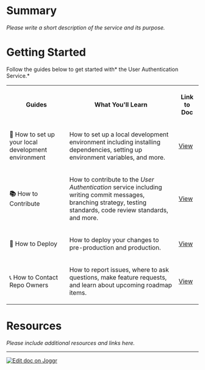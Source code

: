 <!--@@joggrdoc@@-->
<!-- @joggr:version(v2):end -->
<!-- @joggr:warning:start -->
<!-- 
  _   _   _    __        __     _      ____    _   _   ___   _   _    ____     _   _   _ 
 | | | | | |   \ \      / /    / \    |  _ \  | \ | | |_ _| | \ | |  / ___|   | | | | | |
 | | | | | |    \ \ /\ / /    / _ \   | |_) | |  \| |  | |  |  \| | | |  _    | | | | | |
 |_| |_| |_|     \ V  V /    / ___ \  |  _ <  | |\  |  | |  | |\  | | |_| |   |_| |_| |_|
 (_) (_) (_)      \_/\_/    /_/   \_\ |_| \_\ |_| \_| |___| |_| \_|  \____|   (_) (_) (_)
                                                              
This document is managed by Joggr. Editing this document could break Joggr's core features, i.e. our 
ability to auto-maintain this document. Please use the Joggr editor to edit this document 
(link at bottom of the page).
-->
<!-- @joggr:warning:end -->
# Summary

*Please write a short description of the service and its purpose.*

# Getting Started

Follow the guides below to get started with* the User Authentication Service.*

<table class="dashdraft-table"><tbody><tr class="dashdraft-table-row"><th class="dashdraft-table-header" colspan="1" rowspan="1" colwidth="316"><p class="dashdraft-paragraph">Guides</p></th><th class="dashdraft-table-header" colspan="1" rowspan="1"><p class="dashdraft-paragraph">What You'll Learn</p></th><th class="dashdraft-table-header" colspan="1" rowspan="1"><p class="dashdraft-paragraph">Link to Doc</p></th></tr><tr class="dashdraft-table-row"><td class="dashdraft-table-cell" colspan="1" rowspan="1" colwidth="316"><p class="dashdraft-paragraph"><strong class="dashdraft-bold"><span data-name="green_book" class="dashdraft-emoji" data-type="emoji">📗</span> </strong>How to set up your local development environment</p></td><td class="dashdraft-table-cell" colspan="1" rowspan="1"><p class="dashdraft-paragraph">How to set up a local development environment including installing dependencies, setting up environment variables, and more.</p></td><td class="dashdraft-table-cell" colspan="1" rowspan="1"><p class="dashdraft-paragraph"><a target="_blank" rel="noopener noreferrer" class="dashdraft-link" href="https://app.joggr.io/app/documents/0107f00a-dd15-46a1-bc5f-3116f16ec43b">View</a></p></td></tr><tr class="dashdraft-table-row"><td class="dashdraft-table-cell" colspan="1" rowspan="1" colwidth="316"><p class="dashdraft-paragraph"><strong class="dashdraft-bold"><span data-name="books" class="dashdraft-emoji" data-type="emoji">📚</span> </strong>How to Contribute</p></td><td class="dashdraft-table-cell" colspan="1" rowspan="1"><p class="dashdraft-paragraph">How to contribute to the <em class="dashdraft-italic">User Authentication</em> service including writing commit messages, branching strategy, testing standards, code review standards, and more.</p></td><td class="dashdraft-table-cell" colspan="1" rowspan="1"><p class="dashdraft-paragraph"><a target="_blank" rel="noopener noreferrer" class="dashdraft-link" href="https://app.joggr.io/app/documents/c80c811a-b3cc-4b6f-b3d7-5cab383ca36f">View</a></p></td></tr><tr class="dashdraft-table-row"><td class="dashdraft-table-cell" colspan="1" rowspan="1" colwidth="316"><p class="dashdraft-paragraph"><span data-name="bullseye" class="dashdraft-emoji" data-type="emoji">🎯</span> How to Deploy</p></td><td class="dashdraft-table-cell" colspan="1" rowspan="1"><p class="dashdraft-paragraph">How to deploy your changes to pre-production and production.</p></td><td class="dashdraft-table-cell" colspan="1" rowspan="1"><p class="dashdraft-paragraph"><a target="_blank" rel="noopener noreferrer" class="dashdraft-link" href="https://app.joggr.io/app/documents/7d67107f-7a86-4af3-8320-472fc3bcff22">View</a></p></td></tr><tr class="dashdraft-table-row"><td class="dashdraft-table-cell" colspan="1" rowspan="1" colwidth="316"><p class="dashdraft-paragraph"><span data-name="telephone_receiver" class="dashdraft-emoji" data-type="emoji">📞</span> How to Contact Repo Owners</p></td><td class="dashdraft-table-cell" colspan="1" rowspan="1"><p class="dashdraft-paragraph">How to report issues, where to ask questions, make feature requests, and learn about upcoming roadmap items.</p></td><td class="dashdraft-table-cell" colspan="1" rowspan="1"><p class="dashdraft-paragraph"><a target="_blank" rel="noopener noreferrer" class="dashdraft-link" href="https://app.joggr.io/app/documents/598d03c8-e13b-4c44-b0ac-34108b2c7cb4">View</a></p></td></tr></tbody></table>

# Resources

*Please include additional resources and links here.*

<!-- @joggr:editLink(50b1cc0d-c94b-47fa-b119-db5bef0f1782):start -->
---
<a href="https://app.joggr.io/app/documents/50b1cc0d-c94b-47fa-b119-db5bef0f1782/edit">
  <img src="https://cdn.joggr.io/assets/static/badges/joggr-document-edit.svg?did=50b1cc0d-c94b-47fa-b119-db5bef0f1782" alt="Edit doc on Joggr" />
</a>
<!-- @joggr:editLink(50b1cc0d-c94b-47fa-b119-db5bef0f1782):end -->
